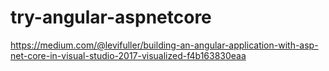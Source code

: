# try-angular-aspnetcore

https://medium.com/@levifuller/building-an-angular-application-with-asp-net-core-in-visual-studio-2017-visualized-f4b163830eaa
